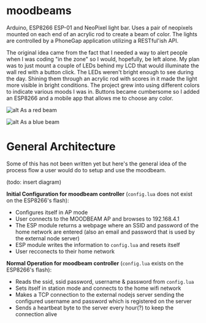 # moodbeams
Arduino, ESP8266 ESP-01 and NeoPixel light bar. Uses a pair of neopixels mounted on each end of an acrylic rod to create a beam of color. The lights are controlled by a PhoneGap application utilizing a RESTful'ish API.

The original idea came from the fact that I needed a way to alert people when I was coding "in the zone" so I would, hopefully, be left alone. My plan was to just mount a couple of LEDs behind my LCD that would illuminate the wall red with a button click. The LEDs weren't bright enough to see during the day. Shining them through an acrylic rod with scores in it made the light more visible in bright conditions. The project grew into using different colors to indicate various moods I was in. Buttons became cumbersome so I added an ESP8266 and a mobile app that allows me to choose any color.

![alt As a red beam](https://raw.githubusercontent.com/ttosi/moodbeams/master/red_beam.jpg)

![alt As a blue beam](https://raw.githubusercontent.com/ttosi/moodbeams/master/blue_beam.jpg)

# General Architecture
Some of this has not been written yet but here's the general idea of the process flow a user would do to setup and use the moodbeam.

(todo: insert diagram)

__Initial Configuration for moodbeam controller__ (`config.lua` does not exist on the ESP8266's flash):
   * Configures itself in AP mode
   * User connects to the MOODBEAM AP and browses to 192.168.4.1
   * The ESP module returns a webpage where an SSID and password of the home network are entered (also an email and password that is used by the external node server)
   * ESP module writes the information to `config.lua` and resets itself
   * User recconects to their home network
   
__Normal Operation for moodbeam controller__ (`config.lua` exists on the ESP8266's flash):
   * Reads the ssid, ssid password, username & password from `config.lua`
   * Sets itself in station mode and connects to the home wifi network
   * Makes a TCP connection to the external nodejs server sending the configured username and password which is registered on the server
   * Sends a heartbeat byte to the server every hour(?) to keep the connection alive


